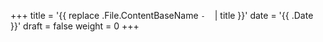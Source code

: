+++
title = '{{ replace .File.ContentBaseName `-` ` ` | title }}'
date = '{{ .Date }}'
draft = false
weight = 0
+++

